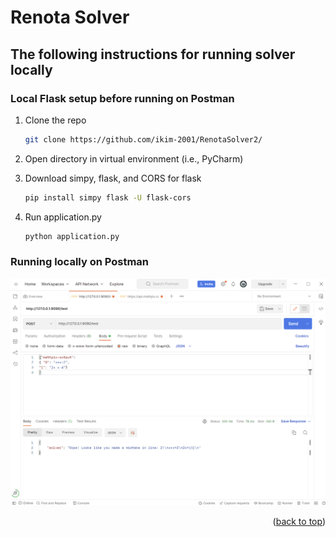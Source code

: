 # Renota Solver
## The following instructions for running solver locally

### Local Flask setup before running on Postman

1. Clone the repo
   ```sh
   git clone https://github.com/ikim-2001/RenotaSolver2/
   ```
2. Open directory in virtual environment (i.e., PyCharm)

3. Download simpy, flask, and CORS for flask
   ```sh
   pip install simpy flask -U flask-cors
   ```

4. Run application.py 
   ```sh
   python application.py 
   ```
   
### Running locally on Postman

![LMFAO](https://github.com/ikim-2001/RenotaSolver2/blob/main/img/postman.png?raw=true)


<p align="right">(<a href="#readme-top">back to top</a>)</p>

